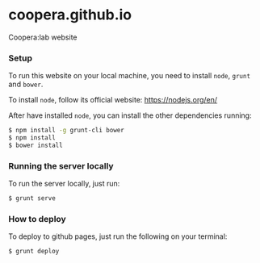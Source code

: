 # coopera.github.io

Coopera:lab website

### Setup

To run this website on your local machine, you need to install `node`, `grunt` and `bower`.

To install `node`, follow its official website: https://nodejs.org/en/

After have installed `node`, you can install the other dependencies running:

```bash
$ npm install -g grunt-cli bower
$ npm install
$ bower install
```

### Running the server locally

To run the server locally, just run:
```bash
$ grunt serve
```

### How to deploy

To deploy to github pages, just run the following on your terminal:

```bash
$ grunt deploy
```


